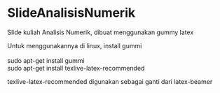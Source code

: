 # SlideAnalisisNumerik
Slide kuliah Analisis Numerik, dibuat menggunakan gummy latex

Untuk menggunakannya di linux, install gummi
<br><br>sudo apt-get install gummi
<br>sudo apt-get install texlive-latex-recommended 

texlive-latex-recommended digunakan sebagai ganti dari latex-beamer

